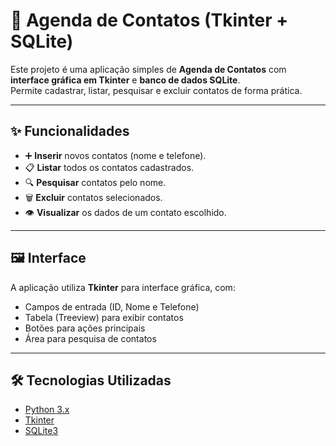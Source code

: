 # 📒 Agenda de Contatos (Tkinter + SQLite)

Este projeto é uma aplicação simples de **Agenda de Contatos** com **interface gráfica em Tkinter** e **banco de dados SQLite**.  
Permite cadastrar, listar, pesquisar e excluir contatos de forma prática.  

---

## ✨ Funcionalidades

- ➕ **Inserir** novos contatos (nome e telefone).  
- 📋 **Listar** todos os contatos cadastrados.  
- 🔍 **Pesquisar** contatos pelo nome.  
- 🗑 **Excluir** contatos selecionados.  
- 👁 **Visualizar** os dados de um contato escolhido.  

---

## 🖼 Interface

A aplicação utiliza **Tkinter** para interface gráfica, com:  
- Campos de entrada (ID, Nome e Telefone)  
- Tabela (Treeview) para exibir contatos  
- Botões para ações principais  
- Área para pesquisa de contatos  

---

## 🛠 Tecnologias Utilizadas

- [Python 3.x](https://www.python.org/)  
- [Tkinter](https://docs.python.org/3/library/tkinter.html)  
- [SQLite3](https://www.sqlite.org/index.html)  
